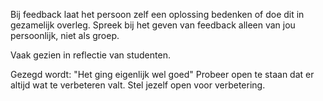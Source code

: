 Bij feedback laat het persoon zelf een oplossing bedenken of doe dit in gezamelijk overleg.
Spreek bij het geven van feedback alleen van jou persoonlijk, niet als groep.


Vaak gezien in reflectie van studenten.

Gezegd wordt: "Het ging eigenlijk wel goed" Probeer open te staan dat er altijd wat te verbeteren valt. Stel jezelf open voor verbetering.

